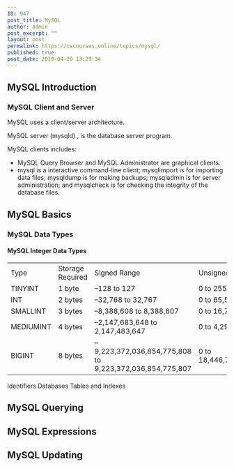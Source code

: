 ```yaml
---
ID: 947
post_title: MySQL
author: admin
post_excerpt: ""
layout: post
permalink: https://cscourses.online/topics/mysql/
published: true
post_date: 2019-04-20 13:29:34
---
```

<h2>MySQL Introduction</h2>
<h3>MySQL Client and Server</h3>
<p>MySQL uses a client/server architecture. </p>
<p>MySQL server (mysqld) , is the database server program. </p>
<p>MySQL clients includes:</p> 
<ul>
<li>MySQL Query Browser and MySQL Administrator are graphical clients.</li>
<li>mysql is a interactive command-line client; mysqlimport is for importing data files;
mysqldump is for making backups; mysqladmin is for server administration; and
mysqlcheck is for checking the integrity of the database files.
</ul>

<h2>MySQL Basics</h2>
<h3>MySQL Data Types</h3>
<h4>MySQL Integer Data Types</h4>
<table>
<tr><td>Type</td><td>Storage Required</td><td>Signed Range</td><td>Unsigned Range</td></tr>
<tr><td>TINYINT      </td><td>1 byte</td><td>–128 to 127</td><td>0 to 255</td></tr>
<tr><td>INT          </td><td>2 bytes</td><td>–32,768 to 32,767</td><td>0 to 65,535</td></tr>
<tr><td>SMALLINT     </td><td>3 bytes</td><td>–8,388,608 to 8,388,607</td><td>0 to 16,777,215</td></tr>
<tr><td>MEDIUMINT    </td><td>4 bytes</td><td>–2,147,683,648 to 2,147,483,647</td><td>0 to 4,294,967,295</td></tr>
<tr><td>BIGINT    </td><td>8 bytes</td><td>–9,223,372,036,854,775,808 to 9,223,372,036,854,775,807</td><td>0 to 18,446,744,073,709,551,615</td></tr>
</table>

Identifiers
Databases
Tables and Indexes

<h2>MySQL Querying</h2>
<h2>MySQL Expressions</h2>
<h2>MySQL Updating</h2>